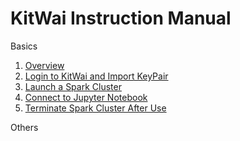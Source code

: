 # KitWai Instruction Manual

Basics
1. [Overview](overview.md)
2. [Login to KitWai and Import KeyPair](login/login.md)
3. [Launch a Spark Cluster](launchcluster/launchcluster.md)
4. [Connect to Jupyter Notebook](jupyter/jupyter.md)
5. [Terminate Spark Cluster After Use](terminate/terminate.md)

Others
